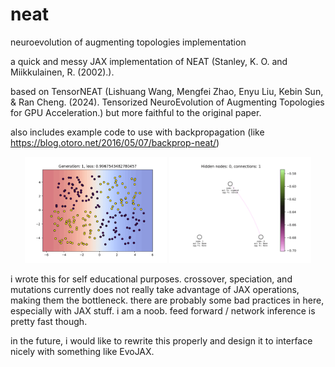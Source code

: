 # neat
neuroevolution of augmenting topologies implementation

a quick and messy JAX implementation of NEAT (Stanley, K. O. and Miikkulainen, R. (2002).).

based on TensorNEAT (Lishuang Wang, Mengfei Zhao, Enyu Liu, Kebin Sun, & Ran Cheng. (2024). Tensorized NeuroEvolution of Augmenting Topologies for GPU Acceleration.) but more faithful to the original paper.

also includes example code to use with backpropagation (like https://blog.otoro.net/2016/05/07/backprop-neat/)

<p align="middle">
  <img src="./xor_plot.gif" width="45%" />
  <img src="./xor_networks.gif" width="45%" />
</p>

i wrote this for self educational purposes. crossover, speciation, and mutations currently does not really take advantage of JAX operations, making them the bottleneck. there are probably some bad practices in here, especially with JAX stuff. i am a noob. feed forward / network inference is pretty fast though.

in the future, i would like to rewrite this properly and design it to interface nicely with something like EvoJAX.
